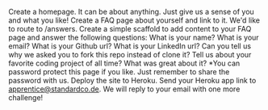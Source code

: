 Create a homepage. It can be about anything. Just give us a sense of you and what you like!
Create a FAQ page about yourself and link to it. We'd like to route to /answers.
Create a simple scaffold to add content to your FAQ page and answer the following questions:
What is your name?
What is your email?
What is your Github url?
What is your LinkedIn url?
Can you tell us why we asked you to fork this repo instead of clone it?
Tell us about your favorite coding project of all time? What was great about it?
*You can password protect this page if you like. Just remember to share the password with us.
Deploy the site to Heroku.
Send your Heroku app link to apprentice@standardco.de. We will reply to your email with one more challenge!